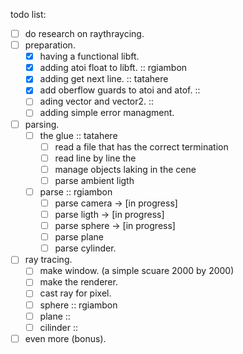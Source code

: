 todo list:
- [ ] do research on raythraycing.
- [ ] preparation.
	- [x] having a functional libft.
	- [x] adding atoi float to libft.								::	rgiambon
	- [x] adding get next line.										::	tatahere
	- [x] add oberflow guards to atoi and atof.						::
	- [ ] ading vector and vector2.									:: 
	- [ ] adding simple error managment.
- [ ] parsing.
	- [ ] the glue													::	tatahere
		- [ ] read a file that has the correct termination
		- [ ] read line by line the 
		- [ ] manage objects laking in the cene
		- [ ] parse ambient ligth
	- [ ] parse 													::	rgiambon
		- [ ] parse camera  ->  [in progress]
		- [ ] parse ligth   ->  [in progress]
		- [ ] parse sphere  ->  [in progress]
		- [ ] parse plane
		- [ ] parse cylinder.
- [ ] ray tracing.
	- [ ] make window. (a simple scuare 2000 by 2000)
	- [ ] make the renderer.
	- [ ] cast ray for pixel.
	- [ ] sphere													::	rgiambon
	- [ ] plane														::	
	- [ ] cilinder													::	
- [ ] even more (bonus).
